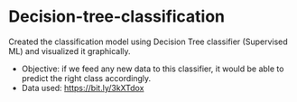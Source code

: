 # Decision-tree-classification
Created the classification model using Decision Tree classifier (Supervised ML) and visualized it graphically.

- Objective: if we feed any new data to this classifier, it would be able to predict the right class accordingly.
- Data used: https://bit.ly/3kXTdox
